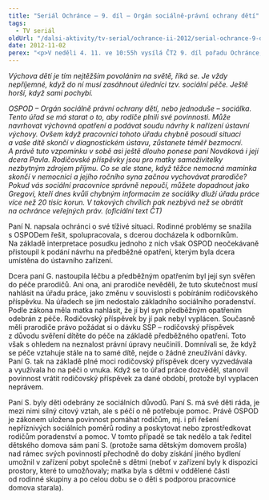 ```yaml
---
title: "Seriál Ochránce – 9. díl – Orgán sociálně-právní ochrany dětí"
tags:
  - TV seriál
oldUrl: "/dalsi-aktivity/tv-serial/ochrance-ii-2012/serial-ochrance-9-dil-organ-socialne-pravni-ochrany-deti-1/"
date: 2012-11-02
perex: "<p>V neděli 4. 11. ve 10:55h vysílá ČT2 9. díl pořadu Ochránce, tentokrát o ochraně práv dětí. Reprízu dílu uvidíte na ČT2 v úterý 6. 11. v 9:00h.</p>"
---
```


<!-- imported from the old website -->

<p><em>Výchova dětí je tím nejtěžším povoláním na světě, říká se. Je vždy nepříjemné, když do ní musí zasáhnout úředníci tzv. sociální péče. Ještě horší, když sami pochybí. </em></p><p><em>OSPOD – Orgán sociálně právní ochrany dětí, nebo jednoduše – sociálka. Tento úřad se má starat o to, aby rodiče plnili své povinnosti. Může navrhovat výchovná opatření a podávat soudu návrhy k nařízení ústavní výchovy. Ovšem když pracovníci tohoto úřadu chybně posoudí situaci a vaše dítě skončí v diagnostickém ústavu, zůstanete téměř bezmocní. A právě tuto vzpomínku v sobě asi ještě dlouho ponese paní Nováková i její dcera Pavla. Rodičovské příspěvky jsou pro matky samoživitelky nezbytným zdrojem příjmu. Co se ale stane, když těžce nemocná maminka skončí v nemocnici a jejího ročního syna začnou vychovávat prarodiče? Pokud vás sociální pracovnice správně nepoučí, můžete dopadnout jako Gregovi, kteří dnes kvůli chybným informacím ze sociálky dluží úřadu práce více než 20 tisíc korun. V takových chvílích pak nezbývá než se obrátit na ochránce veřejných práv. (oficiální text ČT)</em></p><p>Paní N. napsala ochránci o své tíživé situaci. Rodinné problémy se snažila s OSPODem řešit, spolupracovala, s dcerou docházela k odborníkům. Na základě interpretace posudku jednoho z nich však OSPOD neočekávaně přistoupil k podání návrhu na předběžné opatření, kterým byla dcera umístěna do ústavního zařízení.</p><p>Dcera paní G. nastoupila léčbu a předběžným opatřením byl její syn svěřen do péče prarodičů. Ani ona, ani prarodiče nevěděli, že tuto skutečnost musí nahlásit na úřadu práce, jako změnu v souvislosti s pobíráním rodičovského příspěvku. Na úřadech se jim nedostalo základního sociálního poradenství. Podle zákona měla matka nahlásit, že jí byl syn předběžným opatřením odebrán z péče. Rodičovský příspěvek by jí pak nebyl vyplácen. Současně měli prarodiče právo požádat si o dávku SSP – rodičovský příspěvek z důvodu svěření dítěte do péče na základě předběžného opatření. Toto však s ohledem na neznalost právní úpravy neučinili. Domnívali se, že když se péče vztahuje stále na to samé dítě, nejde o žádné zneužívání dávky. Paní G. tak na základě plné moci rodičovský příspěvek dcery vyzvedávala a využívala ho na péči o vnuka. Když se to úřad práce dozvěděl, stanovil povinnost vrátit rodičovský příspěvek za dané období, protože byl vyplacen neprávem.</p><p>Paní S. byly děti odebrány ze sociálních důvodů. Paní S. má své děti ráda, je mezi nimi silný citový vztah, ale s péčí o ně potřebuje pomoc. Právě OSPOD je zákonem uložena povinnost pomáhat rodičům, mj. i při řešení nepříznivých sociálních poměrů rodiny a poskytovat nebo zprostředkovat rodičům poradenství a pomoc. V tomto případě se tak nedělo a tak ředitel dětského domova sám paní S. (protože sama dětským domovem prošla) nad rámec svých povinností přechodně do doby získání jiného bydlení umožnil v zařízení pobyt společně s dětmi (neboť v zařízení byly k dispozici prostory, které to umožňovaly; matka byla s dětmi v oddělené části od rodinné skupiny a po celou dobu se o děti s podporou pracovnice domova starala). </p>
